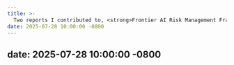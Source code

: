 ```yaml
---
title: >-
  Two reports I contributed to, <strong>Frontier AI Risk Management Framework</strong> <a href="https://concordia-ai.com/research/frontier-ai-risk-management-framework/" target="_blank">Read more <i class="fas fa-angle-double-right"></i></a> and <strong>Responsible Innovation in AI × Life Sciences</strong> <a href="https://concordia-ai.com/research/responsible-innovation-in-ai-x-life-sciences/" target="_blank">Read more <i class="fas fa-angle-double-right"></i></a>, were presented at WAIC 2025"
date: 2025-07-28 10:00:00 -0800
---
```


date: 2025-07-28 10:00:00 -0800
---
